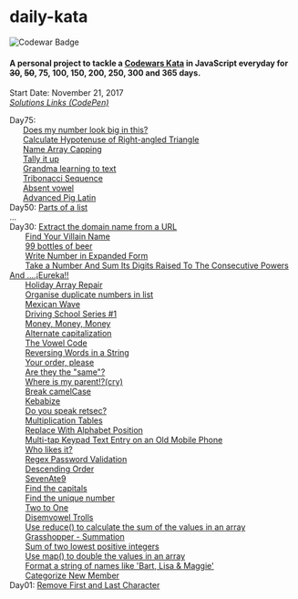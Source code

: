 # daily-kata
![Codewar Badge](https://www.codewars.com/users/tinuola/badges/large)</br>
#### A personal project to tackle a [Codewars Kata](https://www.codewars.com/) in JavaScript everyday for ~~30~~, ~~50~~, 75, 100, 150, 200, 250, 300 and 365 days.

Start Date: November 21, 2017</br>
_[Solutions Links (CodePen)](https://codepen.io/collection/XMJOMV/)_
<br>

Day75:
</br>
&nbsp;&nbsp;&nbsp;&nbsp;&nbsp; [Does my number look big in this?](https://www.codewars.com/kata/5287e858c6b5a9678200083c)
</br>
&nbsp;&nbsp;&nbsp;&nbsp;&nbsp; [Calculate Hypotenuse of Right-angled Triangle](https://www.codewars.com/kata/525a3d6b85a9a47fcf00055a)
</br>
&nbsp;&nbsp;&nbsp;&nbsp;&nbsp; [Name Array Capping](https://www.codewars.com/kata/5356ad2cbb858025d800111d)
</br>
&nbsp;&nbsp;&nbsp;&nbsp;&nbsp; [Tally it up](https://www.codewars.com/kata/5630d1747935943168000013)
</br>
&nbsp;&nbsp;&nbsp;&nbsp;&nbsp; [Grandma learning to text](https://www.codewars.com/kata/5a043fbef3251a5a2b0002b0)
</br>
&nbsp;&nbsp;&nbsp;&nbsp;&nbsp; [Tribonacci Sequence](https://www.codewars.com/kata/556deca17c58da83c00002db)
</br>
&nbsp;&nbsp;&nbsp;&nbsp;&nbsp; [Absent vowel](https://www.codewars.com/kata/56414fdc6488ee99db00002c)
</br>
&nbsp;&nbsp;&nbsp;&nbsp;&nbsp; [Advanced Pig Latin](https://www.codewars.com/kata/533c46b140aafec05b000d31)
</br>
Day50: [Parts of a list](https://www.codewars.com/kata/56f3a1e899b386da78000732)
</br>
...
<br>
Day30: [Extract the domain name from a URL](https://www.codewars.com/kata/514a024011ea4fb54200004b)
</br>
&nbsp;&nbsp;&nbsp;&nbsp;&nbsp;&nbsp; [Find Your Villain Name](https://www.codewars.com/kata/536c00e21da4dc0a0700128b)
</br>
&nbsp;&nbsp;&nbsp;&nbsp;&nbsp;&nbsp; [99 bottles of beer](https://www.codewars.com/kata/52a723508a4d96c6c90005ba)
</br>
&nbsp;&nbsp;&nbsp;&nbsp;&nbsp;&nbsp; [Write Number in Expanded Form](https://www.codewars.com/kata/5842df8ccbd22792a4000245)
</br>
&nbsp;&nbsp;&nbsp;&nbsp;&nbsp;&nbsp; [Take a Number And Sum Its Digits Raised To The Consecutive Powers And ....¡Eureka!!](https://www.codewars.com/kata/5626b561280a42ecc50000d1)
</br>
&nbsp;&nbsp;&nbsp;&nbsp;&nbsp;&nbsp; [Holiday Array Repair](https://www.codewars.com/kata/5579906f2f0c0d0766000127)
</br>
&nbsp;&nbsp;&nbsp;&nbsp;&nbsp;&nbsp; [Organise duplicate numbers in list](https://www.codewars.com/kata/58f5c63f1e26ecda7e000029)
</br>
&nbsp;&nbsp;&nbsp;&nbsp;&nbsp;&nbsp; [Mexican Wave](https://www.codewars.com/kata/58f5c63f1e26ecda7e000029)
</br>
&nbsp;&nbsp;&nbsp;&nbsp;&nbsp;&nbsp; [Driving School Series #1](https://www.codewars.com/kata/58999425006ee3f97c00011f)
</br>
&nbsp;&nbsp;&nbsp;&nbsp;&nbsp;&nbsp; [Money, Money, Money](https://www.codewars.com/kata/563f037412e5ada593000114)
</br>
&nbsp;&nbsp;&nbsp;&nbsp;&nbsp;&nbsp; [Alternate capitalization](https://www.codewars.com/kata/59cfc000aeb2844d16000075)
</br>
&nbsp;&nbsp;&nbsp;&nbsp;&nbsp;&nbsp; [The Vowel Code](https://www.codewars.com/kata/57a55c8b72292d057b000594)
</br>
&nbsp;&nbsp;&nbsp;&nbsp;&nbsp;&nbsp; [Reversing Words in a String](https://www.codewars.com/kata/57a55c8b72292d057b000594)
</br>
&nbsp;&nbsp;&nbsp;&nbsp;&nbsp;&nbsp; [Your order, please](https://www.codewars.com/kata/55c45be3b2079eccff00010f)
</br>
&nbsp;&nbsp;&nbsp;&nbsp;&nbsp;&nbsp; [Are they the "same"?](https://www.codewars.com/kata/550498447451fbbd7600041c)
</br>
&nbsp;&nbsp;&nbsp;&nbsp;&nbsp;&nbsp; [Where is my parent!?(cry)](https://www.codewars.com/kata/58539230879867a8cd00011c)
</br>
&nbsp;&nbsp;&nbsp;&nbsp;&nbsp;&nbsp; [Break camelCase](https://www.codewars.com/kata/5208f99aee097e6552000148)
</br>
&nbsp;&nbsp;&nbsp;&nbsp;&nbsp;&nbsp; [Kebabize](https://www.codewars.com/kata/57f8ff867a28db569e000c4a)
</br>
&nbsp;&nbsp;&nbsp;&nbsp;&nbsp;&nbsp; [Do you speak retsec?](https://www.codewars.com/kata/5516ab668915478845000780)
</br>
&nbsp;&nbsp;&nbsp;&nbsp;&nbsp;&nbsp; [Multiplication Tables](https://www.codewars.com/kata/5432fd1c913a65b28f000342)
</br>
&nbsp;&nbsp;&nbsp;&nbsp;&nbsp;&nbsp; [Replace With Alphabet Position](https://www.codewars.com/kata/546f922b54af40e1e90001da)
</br>
&nbsp;&nbsp;&nbsp;&nbsp;&nbsp;&nbsp; [Multi-tap Keypad Text Entry on an Old Mobile Phone](https://www.codewars.com/kata/54a2e93b22d236498400134b)
</br>
&nbsp;&nbsp;&nbsp;&nbsp;&nbsp;&nbsp; [Who likes it?](https://www.codewars.com/kata/5266876b8f4bf2da9b000362)
</br>
&nbsp;&nbsp;&nbsp;&nbsp;&nbsp;&nbsp; [Regex Password Validation](https://www.codewars.com/kata/52e1476c8147a7547a000811)
</br>
&nbsp;&nbsp;&nbsp;&nbsp;&nbsp;&nbsp; [Descending Order](https://www.codewars.com/kata/5467e4d82edf8bbf40000155)
</br>
&nbsp;&nbsp;&nbsp;&nbsp;&nbsp;&nbsp; [SevenAte9](https://www.codewars.com/kata/559f44187fa851efad000087)
</br>
&nbsp;&nbsp;&nbsp;&nbsp;&nbsp;&nbsp; [Find the capitals](https://www.codewars.com/kata/539ee3b6757843632d00026b)
</br>
&nbsp;&nbsp;&nbsp;&nbsp;&nbsp;&nbsp; [Find the unique number](https://www.codewars.com/kata/585d7d5adb20cf33cb000235) 
</br>
&nbsp;&nbsp;&nbsp;&nbsp;&nbsp;&nbsp; [Two to One](https://www.codewars.com/kata/5656b6906de340bd1b0000ac) 
</br>
&nbsp;&nbsp;&nbsp;&nbsp;&nbsp;&nbsp; [Disemvowel Trolls](https://www.codewars.com/kata/52fba66badcd10859f00097e) 
</br>
&nbsp;&nbsp;&nbsp;&nbsp;&nbsp;&nbsp; [Use reduce() to calculate the sum of the values in an array](https://www.codewars.com/kata/532b4057484b0e58e8000766)
</br>
&nbsp;&nbsp;&nbsp;&nbsp;&nbsp;&nbsp; [Grasshopper - Summation](https://www.codewars.com/kata/55d24f55d7dd296eb9000030)
</br>
&nbsp;&nbsp;&nbsp;&nbsp;&nbsp;&nbsp; [Sum of two lowest positive integers](https://www.codewars.com/kata/558fc85d8fd1938afb000014) 
</br>
&nbsp;&nbsp;&nbsp;&nbsp;&nbsp;&nbsp; [Use map() to double the values in an array](https://www.codewars.com/kata/53951fff369894e4f10007a9) 
</br>
&nbsp;&nbsp;&nbsp;&nbsp;&nbsp;&nbsp; [Format a string of names like 'Bart, Lisa & Maggie'](https://www.codewars.com/kata/53368a47e38700bd8300030d)
</br>
&nbsp;&nbsp;&nbsp;&nbsp;&nbsp;&nbsp; [Categorize New Member](https://www.codewars.com/kata/5502c9e7b3216ec63c0001aa)
</br>
Day01: [Remove First and Last Character](https://www.codewars.com/kata/56bc28ad5bdaeb48760009b0)
